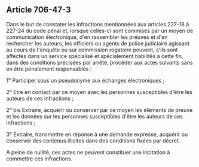 Article 706-47-3
----
Dans le but de constater les infractions mentionnées aux articles 227-18 à
227-24 du code pénal et, lorsque celles-ci sont commises par un moyen de
communication électronique, d'en rassembler les preuves et d'en rechercher les
auteurs, les officiers ou agents de police judiciaire agissant au cours de
l'enquête ou sur commission rogatoire peuvent, s'ils sont affectés dans un
service spécialisé et spécialement habilités à cette fin, dans des conditions
précisées par arrêté, procéder aux actes suivants sans en être pénalement
responsables :

1° Participer sous un pseudonyme aux échanges électroniques ;

2° Etre en contact par ce moyen avec les personnes susceptibles d'être les
auteurs de ces infractions ;

2° bis Extraire, acquérir ou conserver par ce moyen les éléments de preuve et
les données sur les personnes susceptibles d'être les auteurs de ces infractions
;

3° Extraire, transmettre en réponse à une demande expresse, acquérir ou
conserver des contenus illicites dans des conditions fixées par décret.

A peine de nullité, ces actes ne peuvent constituer une incitation à commettre
ces infractions.
